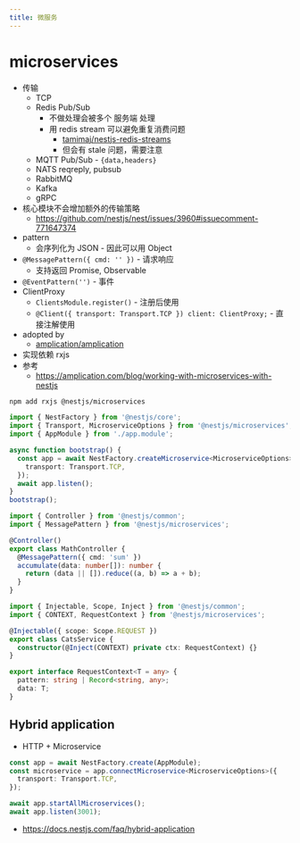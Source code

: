 ```yaml
---
title: 微服务
---
```


# microservices

- 传输
  - TCP
  - Redis Pub/Sub
    - 不做处理会被多个 服务端 处理
    - 用 redis stream 可以避免重复消费问题
      - [tamimaj/nestjs-redis-streams](https://github.com/tamimaj/nestjs-redis-streams)
      - 但会有 stale 问题，需要注意
  - MQTT Pub/Sub - `{data,headers}`
  - NATS reqreply, pubsub
  - RabbitMQ
  - Kafka
  - gRPC
- 核心模块不会增加额外的传输策略
  - https://github.com/nestjs/nest/issues/3960#issuecomment-771647374
- pattern
  - 会序列化为 JSON - 因此可以用 Object
- `@MessagePattern({ cmd: '' })` - 请求响应
  - 支持返回 Promise, Observable
- `@EventPattern('')` - 事件
- ClientProxy
  - `ClientsModule.register()` - 注册后使用
  - `@Client({ transport: Transport.TCP }) client: ClientProxy;` - 直接注解使用
- adopted by
  - [amplication/amplication](https://github.com/amplication/amplication)
- 实现依赖 rxjs
- 参考
  - https://amplication.com/blog/working-with-microservices-with-nestjs

```bash
npm add rxjs @nestjs/microservices
```

```ts
import { NestFactory } from '@nestjs/core';
import { Transport, MicroserviceOptions } from '@nestjs/microservices';
import { AppModule } from './app.module';

async function bootstrap() {
  const app = await NestFactory.createMicroservice<MicroserviceOptions>(AppModule, {
    transport: Transport.TCP,
  });
  await app.listen();
}
bootstrap();
```

```ts
import { Controller } from '@nestjs/common';
import { MessagePattern } from '@nestjs/microservices';

@Controller()
export class MathController {
  @MessagePattern({ cmd: 'sum' })
  accumulate(data: number[]): number {
    return (data || []).reduce((a, b) => a + b);
  }
}
```

```ts
import { Injectable, Scope, Inject } from '@nestjs/common';
import { CONTEXT, RequestContext } from '@nestjs/microservices';

@Injectable({ scope: Scope.REQUEST })
export class CatsService {
  constructor(@Inject(CONTEXT) private ctx: RequestContext) {}
}

export interface RequestContext<T = any> {
  pattern: string | Record<string, any>;
  data: T;
}
```

## Hybrid application

- HTTP + Microservice

```ts
const app = await NestFactory.create(AppModule);
const microservice = app.connectMicroservice<MicroserviceOptions>({
  transport: Transport.TCP,
});

await app.startAllMicroservices();
await app.listen(3001);
```

- https://docs.nestjs.com/faq/hybrid-application
